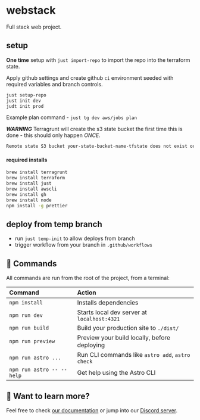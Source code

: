 # webstack

Full stack web project.

## setup

**One time** setup with `just import-repo` to import the repo into the terraform state.

Apply github settings and create github `ci` environment seeded with required variables and branch controls.

```sh
just setup-repo
just init dev
judt init prod
```

Example plan command - `just tg dev aws/jobs plan`

**_WARNING_**
Terragrunt will create the s3 state bucket the first time this is done - this should only happen _ONCE_.

```sh
Remote state S3 bucket your-state-bucket-name-tfstate does not exist or you dont have permissions to access it. Would you like Terragrunt to create it? (y/n) y
```

#### required installs

```sh
brew install terragrunt
brew install terraform
brew install just
brew install awscli
brew install gh
brew install node
npm install -g prettier
```

## deploy from temp branch

- run `just temp-init` to allow deploys from branch
- trigger workflow from your branch in `.github/workflows`

## 🧞 Commands

All commands are run from the root of the project, from a terminal:

| Command                   | Action                                           |
| :------------------------ | :----------------------------------------------- |
| `npm install`             | Installs dependencies                            |
| `npm run dev`             | Starts local dev server at `localhost:4321`      |
| `npm run build`           | Build your production site to `./dist/`          |
| `npm run preview`         | Preview your build locally, before deploying     |
| `npm run astro ...`       | Run CLI commands like `astro add`, `astro check` |
| `npm run astro -- --help` | Get help using the Astro CLI                     |

## 👀 Want to learn more?

Feel free to check [our documentation](https://docs.astro.build) or jump into our [Discord server](https://astro.build/chat).

